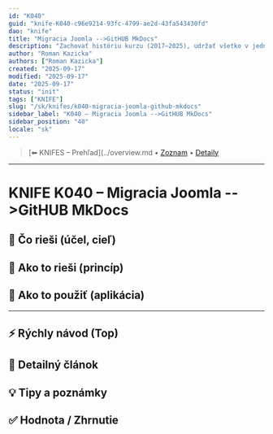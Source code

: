 ```yaml
---
id: "K040"
guid: "knife-K040-c96e9214-93fc-4799-ae2d-43fa543430fd"
dao: "knife"
title: "Migracia Joomla -->GitHUB MkDocs"
description: "Zachovať históriu kurzu (2017–2025), udržať všetko v jednom hlavnom repozitári"
author: "Roman Kazicka"
authors: ["Roman Kazicka"]
created: "2025-09-17"
modified: "2025-09-17"
date: "2025-09-17"
status: "init"
tags: ["KNIFE"]
slug: "/sk/knifes/k040-migracia-joomla-github-mkdocs"
sidebar_label: "K040 – Migracia Joomla -->GitHUB MkDocs"
sidebar_position: "40"
locale: "sk"
---
```

<!-- body:start -->

<!-- nav:knifes -->
> [⬅ KNIFES – Prehľad](../overview.md • [Zoznam](../KNIFE_Overview_List.md) • [Detaily](../KNIFE_Overview_Details.md)
---
# KNIFE K040 – Migracia Joomla -->GitHUB MkDocs

## 🎯 Čo rieši (účel, cieľ)

## 🧩 Ako to rieši (princíp)

## 🧪 Ako to použiť (aplikácia)

---

## ⚡ Rýchly návod (Top)

## 📜 Detailný článok

## 💡 Tipy a poznámky

## ✅ Hodnota / Zhrnutie
